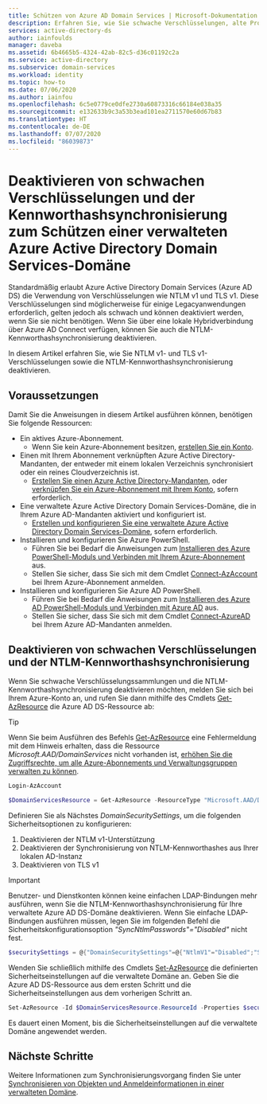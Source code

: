 ```yaml
---
title: Schützen von Azure AD Domain Services | Microsoft-Dokumentation
description: Erfahren Sie, wie Sie schwache Verschlüsselungen, alte Protokolle und die NTLM-Kennworthashsynchronisierung für eine verwaltete Azure AD DS-Domäne (Azure Active Directory Domain Services) deaktivieren.
services: active-directory-ds
author: iainfoulds
manager: daveba
ms.assetid: 6b4665b5-4324-42ab-82c5-d36c01192c2a
ms.service: active-directory
ms.subservice: domain-services
ms.workload: identity
ms.topic: how-to
ms.date: 07/06/2020
ms.author: iainfou
ms.openlocfilehash: 6c5e0779ce0dfe2730a60873316c66184e038a35
ms.sourcegitcommit: e132633b9c3a53b3ead101ea2711570e60d67b83
ms.translationtype: HT
ms.contentlocale: de-DE
ms.lasthandoff: 07/07/2020
ms.locfileid: "86039873"
---
```

# <a name="disable-weak-ciphers-and-password-hash-synchronization-to-secure-an-azure-active-directory-domain-services-managed-domain"></a>Deaktivieren von schwachen Verschlüsselungen und der Kennworthashsynchronisierung zum Schützen einer verwalteten Azure Active Directory Domain Services-Domäne

Standardmäßig erlaubt Azure Active Directory Domain Services (Azure AD DS) die Verwendung von Verschlüsselungen wie NTLM v1 und TLS v1. Diese Verschlüsselungen sind möglicherweise für einige Legacyanwendungen erforderlich, gelten jedoch als schwach und können deaktiviert werden, wenn Sie sie nicht benötigen. Wenn Sie über eine lokale Hybridverbindung über Azure AD Connect verfügen, können Sie auch die NTLM-Kennworthashsynchronisierung deaktivieren.

In diesem Artikel erfahren Sie, wie Sie NTLM v1- und TLS v1-Verschlüsselungen sowie die NTLM-Kennworthashsynchronisierung deaktivieren.

## <a name="prerequisites"></a>Voraussetzungen

Damit Sie die Anweisungen in diesem Artikel ausführen können, benötigen Sie folgende Ressourcen:

* Ein aktives Azure-Abonnement.
    * Wenn Sie kein Azure-Abonnement besitzen, [erstellen Sie ein Konto](https://azure.microsoft.com/free/?WT.mc_id=A261C142F).
* Einen mit Ihrem Abonnement verknüpften Azure Active Directory-Mandanten, der entweder mit einem lokalen Verzeichnis synchronisiert oder ein reines Cloudverzeichnis ist.
    * [Erstellen Sie einen Azure Active Directory-Mandanten][create-azure-ad-tenant], oder [verknüpfen Sie ein Azure-Abonnement mit Ihrem Konto][associate-azure-ad-tenant], sofern erforderlich.
* Eine verwaltete Azure Active Directory Domain Services-Domäne, die in Ihrem Azure AD-Mandanten aktiviert und konfiguriert ist.
    * [Erstellen und konfigurieren Sie eine verwaltete Azure Active Directory Domain Services-Domäne][create-azure-ad-ds-instance], sofern erforderlich.
* Installieren und konfigurieren Sie Azure PowerShell.
    * Führen Sie bei Bedarf die Anweisungen zum [Installieren des Azure PowerShell-Moduls und Verbinden mit Ihrem Azure-Abonnement](/powershell/azure/install-az-ps) aus.
    * Stellen Sie sicher, dass Sie sich mit dem Cmdlet [Connect-AzAccount][Connect-AzAccount] bei Ihrem Azure-Abonnement anmelden.
* Installieren und konfigurieren Sie Azure AD PowerShell.
    * Führen Sie bei Bedarf die Anweisungen zum [Installieren des Azure AD PowerShell-Moduls und Verbinden mit Azure AD](/powershell/azure/active-directory/install-adv2) aus.
    * Stellen Sie sicher, dass Sie sich mit dem Cmdlet [Connect-AzureAD][Connect-AzureAD] bei Ihrem Azure AD-Mandanten anmelden.

## <a name="disable-weak-ciphers-and-ntlm-password-hash-sync"></a>Deaktivieren von schwachen Verschlüsselungen und der NTLM-Kennworthashsynchronisierung

Wenn Sie schwache Verschlüsselungssammlungen und die NTLM-Kennworthashsynchronisierung deaktivieren möchten, melden Sie sich bei Ihrem Azure-Konto an, und rufen Sie dann mithilfe des Cmdlets [Get-AzResource][Get-AzResource] die Azure AD DS-Ressource ab:

> [!TIP]
> Wenn Sie beim Ausführen des Befehls [Get-AzResource][Get-AzResource] eine Fehlermeldung mit dem Hinweis erhalten, dass die Ressource *Microsoft.AAD/DomainServices* nicht vorhanden ist, [erhöhen Sie die Zugriffsrechte, um alle Azure-Abonnements und Verwaltungsgruppen verwalten zu können][global-admin].

```powershell
Login-AzAccount

$DomainServicesResource = Get-AzResource -ResourceType "Microsoft.AAD/DomainServices"
```

Definieren Sie als Nächstes *DomainSecuritySettings*, um die folgenden Sicherheitsoptionen zu konfigurieren:

1. Deaktivieren der NTLM v1-Unterstützung
2. Deaktivieren der Synchronisierung von NTLM-Kennworthashes aus Ihrer lokalen AD-Instanz
3. Deaktivieren von TLS v1

> [!IMPORTANT]
> Benutzer- und Dienstkonten können keine einfachen LDAP-Bindungen mehr ausführen, wenn Sie die NTLM-Kennworthashsynchronisierung für Ihre verwaltete Azure AD DS-Domäne deaktivieren. Wenn Sie einfache LDAP-Bindungen ausführen müssen, legen Sie im folgenden Befehl die Sicherheitskonfigurationsoption *"SyncNtlmPasswords"="Disabled"* nicht fest.

```powershell
$securitySettings = @{"DomainSecuritySettings"=@{"NtlmV1"="Disabled";"SyncNtlmPasswords"="Disabled";"TlsV1"="Disabled"}}
```

Wenden Sie schließlich mithilfe des Cmdlets [Set-AzResource][Set-AzResource] die definierten Sicherheitseinstellungen auf die verwaltete Domäne an. Geben Sie die Azure AD DS-Ressource aus dem ersten Schritt und die Sicherheitseinstellungen aus dem vorherigen Schritt an.

```powershell
Set-AzResource -Id $DomainServicesResource.ResourceId -Properties $securitySettings -Verbose -Force
```

Es dauert einen Moment, bis die Sicherheitseinstellungen auf die verwaltete Domäne angewendet werden.

## <a name="next-steps"></a>Nächste Schritte

Weitere Informationen zum Synchronisierungsvorgang finden Sie unter [Synchronisieren von Objekten und Anmeldeinformationen in einer verwalteten Domäne][synchronization].

<!-- INTERNAL LINKS -->
[create-azure-ad-tenant]: ../active-directory/fundamentals/sign-up-organization.md
[associate-azure-ad-tenant]: ../active-directory/fundamentals/active-directory-how-subscriptions-associated-directory.md
[create-azure-ad-ds-instance]: tutorial-create-instance.md
[global-admin]: ../role-based-access-control/elevate-access-global-admin.md
[synchronization]: synchronization.md

<!-- EXTERNAL LINKS -->
[Get-AzResource]: /powershell/module/az.resources/Get-AzResource
[Set-AzResource]: /powershell/module/Az.Resources/Set-AzResource
[Connect-AzAccount]: /powershell/module/Az.Accounts/Connect-AzAccount
[Connect-AzureAD]: /powershell/module/AzureAD/Connect-AzureAD